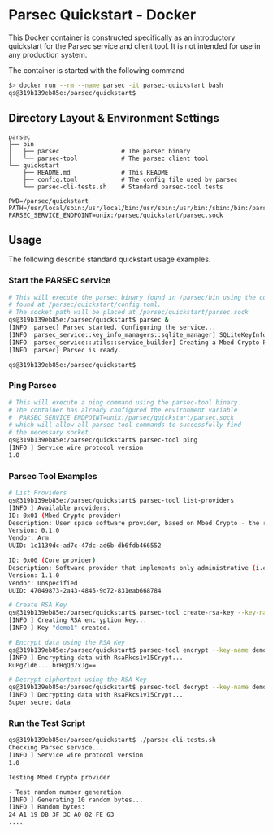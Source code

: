 # Parsec Quickstart - Docker

This Docker container is constructed specifically as an introductory quickstart for the Parsec service and client tool. It is not intended for use in any production system.

The container is started with the following command

```bash
$> docker run --rm --name parsec -it parsec-quickstart bash
qs@319b139eb85e:/parsec/quickstart$ 
```

## Directory Layout & Environment Settings

```
parsec
├── bin
│   ├── parsec                 # The parsec binary
│   └── parsec-tool            # The parsec client tool
└── quickstart
    ├── README.md              # This README
    ├── config.toml            # The config file used by parsec
    └── parsec-cli-tests.sh    # Standard parsec-tool tests
```

```
PWD=/parsec/quickstart
PATH=/usr/local/sbin:/usr/local/bin:/usr/sbin:/usr/bin:/sbin:/bin:/parsec/bin
PARSEC_SERVICE_ENDPOINT=unix:/parsec/quickstart/parsec.sock
```

## Usage

The following describe standard quickstart usage examples.

### Start the PARSEC service

```bash
# This will execute the parsec binary found in /parsec/bin using the config file
# found at /parsec/quickstart/config.toml.
# The socket path will be placed at /parsec/quickstart/parsec.sock
qs@319b139eb85e:/parsec/quickstart$ parsec &
[INFO  parsec] Parsec started. Configuring the service...
[INFO  parsec_service::key_info_managers::sqlite_manager] SQLiteKeyInfoManager - Found 0 key info mapping records
[INFO  parsec_service::utils::service_builder] Creating a Mbed Crypto Provider.
[INFO  parsec] Parsec is ready.

qs@319b139eb85e:/parsec/quickstart$ 
```

### Ping Parsec

```bash
# This will execute a ping command using the parsec-tool binary.
# The container has already configured the environment variable
#  PARSEC_SERVICE_ENDPOINT=unix:/parsec/quickstart/parsec.sock
# which will allow all parsec-tool commands to successfully find
# the necessary socket. 
qs@319b139eb85e:/parsec/quickstart$ parsec-tool ping
[INFO ] Service wire protocol version
1.0
```

### Parsec Tool Examples

```bash
# List Providers
qs@319b139eb85e:/parsec/quickstart$ parsec-tool list-providers
[INFO ] Available providers:
ID: 0x01 (Mbed Crypto provider)
Description: User space software provider, based on Mbed Crypto - the reference implementation of the PSA crypto API
Version: 0.1.0
Vendor: Arm
UUID: 1c1139dc-ad7c-47dc-ad6b-db6fdb466552

ID: 0x00 (Core provider)
Description: Software provider that implements only administrative (i.e. no cryptographic) operations
Version: 1.1.0
Vendor: Unspecified
UUID: 47049873-2a43-4845-9d72-831eab668784

# Create RSA Key
qs@319b139eb85e:/parsec/quickstart$ parsec-tool create-rsa-key --key-name demo1
[INFO ] Creating RSA encryption key...
[INFO ] Key "demo1" created.

# Encrypt data using the RSA Key
qs@319b139eb85e:/parsec/quickstart$ parsec-tool encrypt --key-name demo1 "Super secret data"
[INFO ] Encrypting data with RsaPkcs1v15Crypt...
RuPgZld6....brHqQd7xJg== 

# Decrypt ciphertext using the RSA Key
qs@319b139eb85e:/parsec/quickstart$ parsec-tool decrypt --key-name demo1 RuPgZld6....brHqQd7xJg==
[INFO ] Decrypting data with RsaPkcs1v15Crypt...
Super secret data 
```

### Run the Test Script

```bash
qs@319b139eb85e:/parsec/quickstart$ ./parsec-cli-tests.sh
Checking Parsec service...
[INFO ] Service wire protocol version
1.0

Testing Mbed Crypto provider

- Test random number generation
[INFO ] Generating 10 random bytes...
[INFO ] Random bytes:
24 A1 19 DB 3F 3C A0 82 FE 63
....
```

